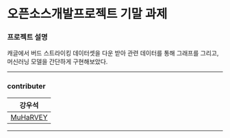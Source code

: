 # 오픈소스개발프로젝트 기말 과제

### 프로젝트 설명  
  
 캐글에서 버드 스트라이킹 데이터셋을 다운 받아 관련 데이터를 통해 그래프를 그리고, 머신러닝 모델을 간단하게 구현해보았다.
 
 ---

### contributer

| 강우석 |
|---|
| [MuHaRVEY](https://github.com/MuHaRVEY) |
---

